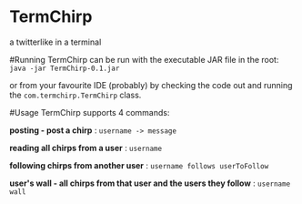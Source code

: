 # TermChirp
a twitterlike in a terminal

#Running
TermChirp can be run with the executable JAR file in the root:
`java -jar TermChirp-0.1.jar`

or from your favourite IDE (probably) by checking the code out and running the `com.termchirp.TermChirp` class.

#Usage
TermChirp supports 4 commands:

**posting - post a chirp** : `username -> message`

**reading all chirps from a user** : `username`

**following chirps from another user** : `username follows userToFollow`

**user's wall - all chirps from that user and the users they follow** : `username wall`
